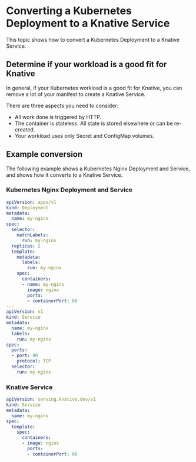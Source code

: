 # Converting a Kubernetes Deployment to a Knative Service

This topic shows how to convert a Kubernetes Deployment to a Knative Service.

## Determine if your workload is a good fit for Knative

In general, if your Kubernetes workload is a good fit for Knative, you can remove a lot of your manifest to create a Knative Service.

There are three aspects you need to consider:

- All work done is triggered by HTTP.
- The container is stateless. All state is stored elsewhere or can be re-created.
- Your workload uses only Secret and ConfigMap volumes.

## Example conversion

The following example shows a Kubernetes Nginx Deployment and Service, and shows how it converts to a Knative Service.

### Kubernetes Nginx Deployment and Service

```yaml
apiVersion: apps/v1
kind: Deployment
metadata:
  name: my-nginx
spec:
  selector:
    matchLabels:
      run: my-nginx
  replicas: 2
  template:
    metadata:
      labels:
        run: my-nginx
    spec:
      containers:
      - name: my-nginx
        image: nginx
        ports:
        - containerPort: 80
---
apiVersion: v1
kind: Service
metadata:
  name: my-nginx
  labels:
    run: my-nginx
spec:
  ports:
  - port: 80
    protocol: TCP
  selector:
    run: my-nginx

```

### Knative Service

```yaml
apiVersion: serving.knative.dev/v1
kind: Service
metadata:
  name: my-nginx
spec:
  template:
    spec:
      containers:
      - image: nginx
        ports:
        - containerPort: 80
```
